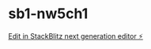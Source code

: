 # sb1-nw5ch1

[Edit in StackBlitz next generation editor ⚡️](https://stackblitz.com/~/github.com/mshehab-zmzm/sb1-nw5ch1)